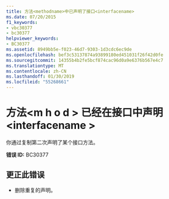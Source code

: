 ```yaml
---
title: 方法<methodname>中已声明了接口<interfacename>
ms.date: 07/20/2015
f1_keywords:
- vbc30377
- bc30377
helpviewer_keywords:
- BC30377
ms.assetid: 8949bb5e-f023-46d7-9303-1d3cdc6ec9de
ms.openlocfilehash: bef3c53137874a93899180ed451031f26f42d0fe
ms.sourcegitcommit: 14355b4b2fe5bcf874cac96d0a9e6376b567e4c7
ms.translationtype: MT
ms.contentlocale: zh-CN
ms.lasthandoff: 01/30/2019
ms.locfileid: "55268661"
---
```

# <a name="method-methodname-is-already-declared-in-interface-interfacename"></a>方法\<m h o d > 已经在接口中声明\<interfacename >
你通过复制第二次声明了某个接口方法。  
  
 **错误 ID:** BC30377  
  
## <a name="to-correct-this-error"></a>更正此错误  
  
-   删除重复的声明。